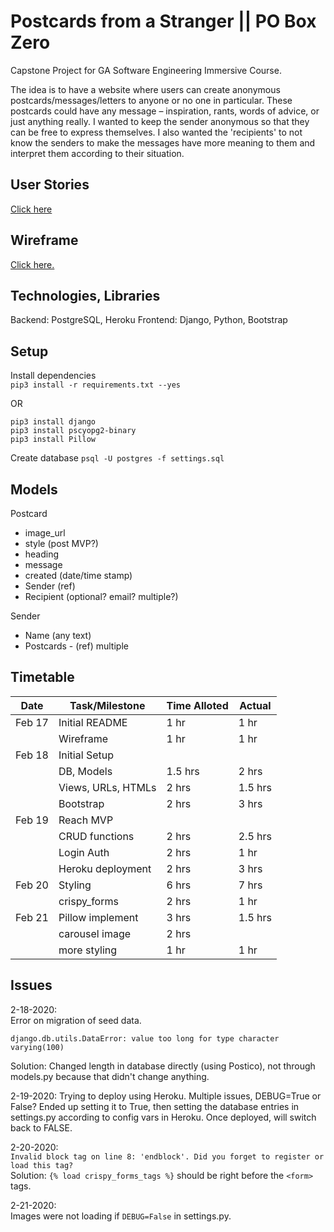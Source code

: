 # Postcards from a Stranger || PO Box Zero

Capstone Project for GA Software Engineering Immersive Course.

The idea is to have a website where users can create anonymous postcards/messages/letters to anyone or no one in particular. These postcards could have any message – inspiration, rants, words of advice, or just anything really. I wanted to keep the sender anonymous so that they can be free to express themselves. I also wanted the 'recipients' to not know the senders to make the messages have more meaning to them and interpret them according to their situation.

## User Stories

[Click here](./planning/USER-STORIES.md)

## Wireframe

[Click here.](https://xd.adobe.com/view/d32d9749-1010-4adf-431a-960db3131c8e-a51c/)

## Technologies, Libraries

Backend: PostgreSQL, Heroku
Frontend: Django, Python, Bootstrap

## Setup

Install dependencies  
`pip3 install -r requirements.txt --yes`

OR

`pip3 install django`  
`pip3 install pscyopg2-binary`  
`pip3 install Pillow`

Create database
`psql -U postgres -f settings.sql`

## Models

Postcard

- image_url
- style (post MVP?)
- heading
- message
- created (date/time stamp)
- Sender (ref)
- Recipient (optional? email? multiple?)

Sender

- Name (any text)
- Postcards - (ref) multiple

## Timetable

| Date   | Task/Milestone     | Time Alloted | Actual  |
| ------ | ------------------ | ------------ | ------- |
| Feb 17 | Initial README     | 1 hr         | 1 hr    |
|        | Wireframe          | 1 hr         | 1 hr    |
| Feb 18 | Initial Setup      |              |         |
|        | DB, Models         | 1.5 hrs      | 2 hrs   |
|        | Views, URLs, HTMLs | 2 hrs        | 1.5 hrs |
|        | Bootstrap          | 2 hrs        | 3 hrs   |
| Feb 19 | Reach MVP          |              |         |
|        | CRUD functions     | 2 hrs        | 2.5 hrs |
|        | Login Auth         | 2 hrs        | 1 hr    |
|        | Heroku deployment  | 2 hrs        | 3 hrs   |
| Feb 20 | Styling            | 6 hrs        | 7 hrs   |
|        | crispy_forms       | 2 hrs        | 1 hr    |
| Feb 21 | Pillow implement   | 3 hrs        | 1.5 hrs |
|        | carousel image     | 2 hrs        |         |
|        | more styling       | 1 hr         | 1 hr    |

## Issues

2-18-2020:  
Error on migration of seed data.

```
django.db.utils.DataError: value too long for type character varying(100)
```

Solution: Changed length in database directly (using Postico), not through models.py because that didn't change anything.

2-19-2020:
Trying to deploy using Heroku. Multiple issues, DEBUG=True or False?
Ended up setting it to True, then setting the database entries in settings.py according to config vars in Heroku. Once deployed, will switch back to FALSE.

2-20-2020:  
`Invalid block tag on line 8: 'endblock'. Did you forget to register or load this tag?`  
Solution: `{% load crispy_forms_tags %}` should be right before the `<form>` tags.

2-21-2020:  
Images were not loading if `DEBUG=False` in settings.py.
